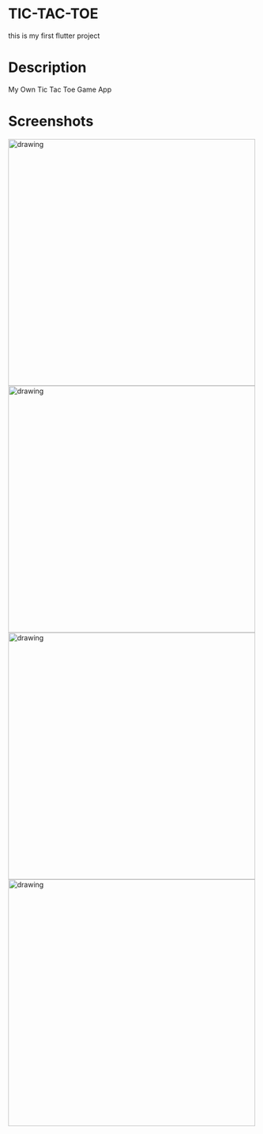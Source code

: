 # TIC-TAC-TOE

this is my first flutter project

# Description

My Own Tic Tac Toe Game App 

# Screenshots

<img src="https://user-images.githubusercontent.com/70462967/120141133-89550500-c1f9-11eb-91cf-c7b81e243a2c.png" alt="drawing" height="500"/>
<img src="https://user-images.githubusercontent.com/70462967/120141144-9114a980-c1f9-11eb-8ec9-7468be88d713.png" alt="drawing" height="500"/>
<img src="https://user-images.githubusercontent.com/70462967/120141158-9a057b00-c1f9-11eb-9551-fab14ae42af0.png" alt="drawing" height="500"/>
<img src="https://user-images.githubusercontent.com/70462967/120141174-a093f280-c1f9-11eb-9fbd-ca64d8a170e6.png" alt="drawing" height="500"/>








